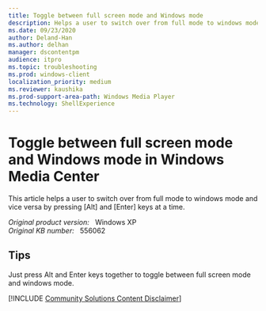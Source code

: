 ```yaml
---
title: Toggle between full screen mode and Windows mode
description: Helps a user to switch over from full mode to windows mode and vice versa by pressing Alt and Enter keys at a time.
ms.date: 09/23/2020
author: Deland-Han
ms.author: delhan
manager: dscontentpm
audience: itpro
ms.topic: troubleshooting
ms.prod: windows-client
localization_priority: medium
ms.reviewer: kaushika
ms.prod-support-area-path: Windows Media Player
ms.technology: ShellExperience
---
```

# Toggle between full screen mode and Windows mode in Windows Media Center

This article helps a user to switch over from full mode to windows mode and vice versa by pressing [Alt] and [Enter] keys at a time.

_Original product version:_ &nbsp; Windows XP  
_Original KB number:_ &nbsp; 556062

## Tips

Just press Alt and Enter keys together to toggle between full screen mode and windows mode.

[!INCLUDE [Community Solutions Content Disclaimer](../../includes/community-solutions-content-disclaimer.md)]

